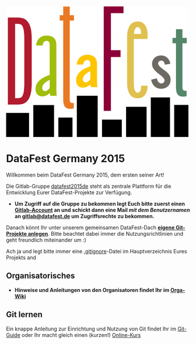![DataFest](img/Datafest_small.png)

# DataFest Germany 2015
Willkommen beim DataFest Germany 2015, dem ersten seiner Art!

Die Gitlab-Gruppe [datafest2015de](https://gitlab.com/groups/datafest15de) steht 
als zentrale Plattform für die Entwicklung Eurer DataFest-Projekte zur Verfügung.

- **Um Zugriff auf die Gruppe zu bekommen legt Euch bitte zuerst einen
[Gitlab-Account](https://gitlab.com/users/sign_in) an und schickt dann eine Mail
*mit dem Benutzernamen* an gitlab@datafest.de um Zugriffsrechte zu bekommen.**

Danach könnt Ihr unter unserem gemeinsamen DataFest-Dach **[eigene Git-Projekte 
anlegen](https://gitlab.com/projects/new?namespace_id=132941)**. Bitte beachtet 
dabei immer die Nutzungsrichtlinien und geht freundlich miteinander um :) 

Ach ja und legt bitte immer eine [.gitignore](./.gitignore)-Datei im 
Hauptverzeichnis Eures Projekts and

## Organisatorisches
- **Hinweise und Anleitungen von den Organisatoren findet Ihr im 
[Orga-Wiki](https://gitlab.com/datafest15de/orga/wikis/home)**

## Git lernen
Ein knappe Anleitung zur Einrichtung und Nutzung von Git findet Ihr im 
[Git-Guide](http://rogerdudler.github.io/git-guide/index.de.html) oder Ihr macht
gleich einen (kurzen!) [Online-Kurs](https://try.github.io/)